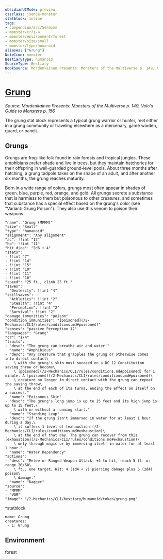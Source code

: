 ```yaml
---
obsidianUIMode: preview
cssclass: json5e-monster
statblock: inline
tags:
- compendium/src/5e/mpmm
- monster/cr/1-4
- monster/environment/forest
- monster/size/small
- monster/type/humanoid
aliases: ["Grung"]
NoteIcon: monster
BestiaryType: humanoid
SourceType: Bestiary
BookSource: Mordenkainen Presents: Monsters of the Multiverse p. 149, Volo's Guide to Monsters p. 156
---
```

# [Grung](2-Mechanics/CLI/bestiary/humanoid/grung-mpmm.md)
*Source: Mordenkainen Presents: Monsters of the Multiverse p. 149, Volo's Guide to Monsters p. 156*  

The grung stat block represents a typical grung warrior or hunter, met either in a grung community or traveling elsewhere as a mercenary, game warden, guard, or bandit.

## Grungs

Grungs are frog-like folk found in rain forests and tropical jungles. These amphibians prefer shade and live in trees, but they maintain hatcheries for their offspring in well-guarded ground-level pools. About three months after hatching, a grung tadpole takes on the shape of an adult, and after another six months, the grung reaches maturity.

Born in a wide range of colors, grungs most often appear in shades of green, blue, purple, red, orange, and gold. All grungs secrete a substance that is harmless to them but poisonous to other creatures, and sometimes that substance has a special effect based on the grung's color (see "Variant: Grung Poison"). They also use this venom to poison their weapons.

```statblock
"name": "Grung (MPMM)"
"size": "Small"
"type": "humanoid"
"alignment": "Any alignment"
"ac": !!int "12"
"hp": !!int "11"
"hit_dice": "2d6 + 4"
"stats":
- !!int "7"
- !!int "14"
- !!int "15"
- !!int "10"
- !!int "11"
- !!int "10"
"speed": "25 ft., climb 25 ft."
"saves":
  "Dexterity": !!int "4"
"skillsaves":
  "Athletics": !!int "2"
  "Stealth": !!int "4"
  "Perception": !!int "2"
  "Survival": !!int "2"
"damage_immunities": "poison"
"condition_immunities": "[poisoned](/2-Mechanics/CLI/rules/conditions.md#poisoned)"
"senses": "passive Perception 12"
"languages": "Grung"
"cr": "1/4"
"traits":
- "desc": "The grung can breathe air and water."
  "name": "Amphibious"
- "desc": "Any creature that grapples the grung or otherwise comes into direct contact\
    \ with the grung's skin must succeed on a DC 12 Constitution saving throw or become\
    \ [poisoned](/2-Mechanics/CLI/rules/conditions.md#poisoned) for 1 minute. A [poisoned](/2-Mechanics/CLI/rules/conditions.md#poisoned)\
    \ creature no longer in direct contact with the grung can repeat the saving throw\
    \ at the end of each of its turns, ending the effect on itself on a success."
  "name": "Poisonous Skin"
- "desc": "The grung's long jump is up to 25 feet and its high jump is up to 15 feet,\
    \ with or without a running start."
  "name": "Standing Leap"
- "desc": "If the grung isn't immersed in water for at least 1 hour during a day,\
    \ it suffers 1 level of [exhaustion](/2-Mechanics/CLI/rules/conditions.md#exhaustion)\
    \ at the end of that day. The grung can recover from this [exhaustion](/2-Mechanics/CLI/rules/conditions.md#exhaustion)\
    \ only through magic or by immersing itself in water for at least 1 hour."
  "name": "Water Dependency"
"actions":
- "desc": "Melee or Ranged Weapon Attack: +4 to hit, reach 5 ft. or range 20/60\
    \ ft., one target. Hit: 4 (1d4 + 2) piercing damage plus 5 (2d4) poison\
    \ damage."
  "name": "Dagger"
"source":
- "MPMM"
- "VGM"
"image": "/2-Mechanics/CLI/bestiary/humanoid/token/grung.png"
```
^statblock

```encounter-table
name: Grung
creatures:
 - 1: Grung
```

## Environment

forest